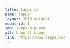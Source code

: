 ```yaml
---
title: Lapps.co
name: lapps
layout: 2019_default
modal-id: 1
img: lapps-big.png
alt: Logo of Lapps
link: https://www.lapps.co/
---
```

